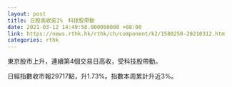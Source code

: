 ```yaml
---
layout: post
title: 日股高收逾1%　科技股帶動
date: 2021-03-12 14:49:58.000000000 +08:00
link: https://news.rthk.hk/rthk/ch/component/k2/1580250-20210312.htm
categories: rthk
---
```


東京股市上升，連續第4個交易日高收，受科技股帶動。

日經指數收市報29717點，升1.73%。指數本周累計升近3%。
